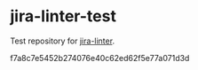 # jira-linter-test

Test repository for [jira-linter].

[jira-linter]: https://github.com/btwrk/action-jira-linter
f7a8c7e5452b274076e40c62ed62f5e77a071d3d
